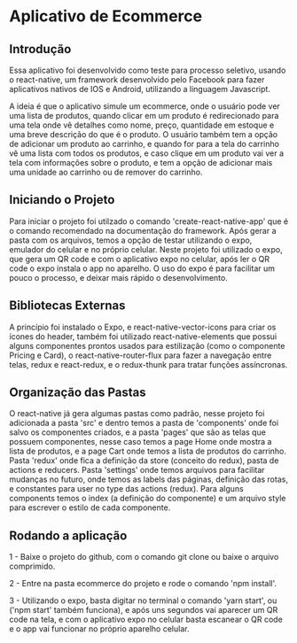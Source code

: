 # Aplicativo de Ecommerce

## Introdução

Essa aplicativo foi desenvolvido como teste para processo seletivo, usando o react-native, um framework desenvolvido pelo Facebook para fazer aplicativos nativos de IOS e Android, utilizando a linguagem Javascript.

A ideia é que o aplicativo simule um ecommerce, onde o usuário pode ver uma lista de produtos, quando clicar em um produto é redirecionado para uma tela onde vê detalhes como nome, preço, quantidade em estoque e uma breve descrição do que é o produto. O usuário também tem a opção de adicionar um produto ao carrinho, e quando for para a tela do carrinho vê uma lista com todos os produtos, e caso clique em um produto vai ver a tela com informações sobre o produto, e tem a opção de adicionar mais uma unidade ao carrinho ou de remover do carrinho.

## Iniciando o Projeto
Para iniciar o projeto foi utilzado o comando 'create-react-native-app' que é o comando recomendado na documentação do framework. Após gerar a pasta com os arquivos, temos a opção de testar utilizando o expo, emulador do celular e no próprio celular.
Neste projeto foi utilizado o expo, que gera um QR code e com o aplicativo expo no celular, após ler o QR code o expo instala o app no aparelho. O uso do expo é para facilitar um pouco o processo, e deixar mais rápido o desenvolvimento.

## Bibliotecas Externas

A princípio foi instalado o Expo, e react-native-vector-icons para criar os ícones do header, também foi utilizado react-native-elements que possui alguns componentes prontos usados para estilização (como o componente Pricing e Card), o react-native-router-flux para fazer a navegação entre telas, redux e react-redux, e o redux-thunk para tratar funções assíncronas.

## Organização das Pastas

O react-native já gera algumas pastas como padrão, nesse projeto foi adicionada a pasta 'src' e dentro temos a pasta de 'components' onde foi salvo os componentes criados, e a pasta 'pages' que são as telas que possuem componentes, nesse caso temos a page Home onde mostra a lista de produtos, e a page Cart onde temos a lista de produtos do carrinho.
Pasta 'redux' onde fica a definição da store (conceito do redux), pasta de actions e reducers.
Pasta 'settings' onde temos arquivos para facilitar mudanças no futuro, onde temos as labels das páginas, definição das rotas, e constantes para user no type das actions (redux).
Para alguns components temos o index (a definição do componente) e um arquivo style para escrever o estilo de cada componente.


## Rodando a aplicação
1 - Baixe o projeto do github, com o comando git clone ou baixe o arquivo comprimido.

2 - Entre na pasta ecommerce do projeto e rode o comando 'npm install'.

3 - Utilizando o expo, basta digitar no terminal o comando 'yarn start', ou ('npm start' também funciona), e após uns segundos vai aparecer um QR code na tela, e com o aplicativo expo no celular basta escanear o QR code e o app vai funcionar no próprio aparelho celular.
    